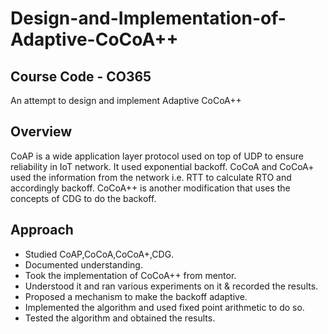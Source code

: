 # Design-and-Implementation-of-Adaptive-CoCoA++
## Course Code - CO365
An attempt to design and implement Adaptive CoCoA++

## Overview 
CoAP is a wide application layer protocol used on top of UDP to ensure reliability in IoT network. It used exponential backoff. CoCoA and CoCoA+ used the information from the network i.e. RTT to calculate RTO and accordingly backoff. CoCoA++ is another modification that uses the concepts of CDG to do the backoff.

## Approach
- Studied CoAP,CoCoA,CoCoA+,CDG.
- Documented understanding.
- Took the implementation of CoCoA++ from mentor.
- Understood it and ran various experiments on it & recorded the results.
- Proposed a mechanism to make the backoff adaptive.
- Implemented the algorithm and used fixed point arithmetic to do so.
- Tested the algorithm and obtained the results.

